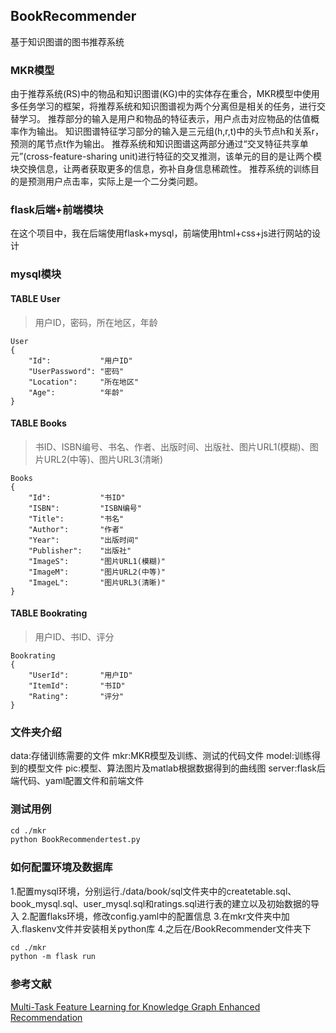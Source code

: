 ## BookRecommender

基于知识图谱的图书推荐系统

### MKR模型
由于推荐系统(RS)中的物品和知识图谱(KG)中的实体存在重合，MKR模型中使用多任务学习的框架，将推荐系统和知识图谱视为两个分离但是相关的任务，进行交替学习。
推荐部分的输入是用户和物品的特征表示，用户点击对应物品的估值概率作为输出。
知识图谱特征学习部分的输入是三元组(h,r,t)中的头节点h和关系r，预测的尾节点t作为输出。
推荐系统和知识图谱这两部分通过“交叉特征共享单元”(cross-feature-sharing unit)进行特征的交叉推测，该单元的目的是让两个模块交换信息，让两者获取更多的信息，弥补自身信息稀疏性。
推荐系统的训练目的是预测用户点击率，实际上是一个二分类问题。

### flask后端+前端模块
在这个项目中，我在后端使用flask+mysql，前端使用html+css+js进行网站的设计

### mysql模块
#### TABLE User
> 用户ID，密码，所在地区，年龄

```
User
{
    "Id":       	"用户ID"
    "UserPassword": "密码"
    "Location":     "所在地区"
    "Age":        	"年龄"
}
```

#### TABLE Books
> 书ID、ISBN编号、书名、作者、出版时间、出版社、图片URL1(模糊)、图片URL2(中等)、图片URL3(清晰)

```
Books
{
    "Id":       	"书ID"
    "ISBN":    		"ISBN编号"
    "Title":        "书名"
    "Author":       "作者"
    "Year":        	"出版时间"
    "Publisher":    "出版社"
    "ImageS":       "图片URL1(模糊)"
    "ImageM":       "图片URL2(中等)"
    "ImageL":       "图片URL3(清晰)"
}
```

#### TABLE Bookrating
> 用户ID、书ID、评分

```
Bookrating
{
    "UserId":     	"用户ID"
    "ItemId": 		"书ID"
    "Rating":		"评分"
}
```
### 文件夹介绍
data:存储训练需要的文件
mkr:MKR模型及训练、测试的代码文件
model:训练得到的模型文件
pic:模型、算法图片及matlab根据数据得到的曲线图
server:flask后端代码、yaml配置文件和前端文件	

### 测试用例
```txt
cd ./mkr
python BookRecommendertest.py
```

### 如何配置环境及数据库
1.配置mysql环境，分别运行./data/book/sql文件夹中的createtable.sql、book_mysql.sql、user_mysql.sql和ratings.sql进行表的建立以及初始数据的导入
2.配置flaks环境，修改config.yaml中的配置信息
3.在mkr文件夹中加入.flaskenv文件并安装相关python库
4.之后在/BookRecommender文件夹下
```txt
cd ./mkr
python -m flask run
```

### 参考文献
[Multi-Task Feature Learning for Knowledge Graph Enhanced Recommendation](https://arxiv.org/abs/1901.08907)
